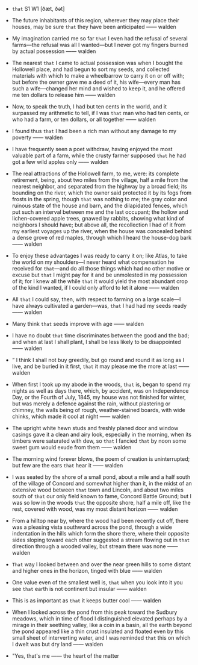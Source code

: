 - `that` S1 W1 [ðæt, ðət]



-  The future inhabitants of this region, wherever they may place their houses, may be sure `that` they have been anticipated —— walden

- My imagination carried me so far `that` I even had the refusal of several farms﻿—the refusal was all I wanted﻿—but I never got my fingers burned by actual possession —— walden

-  The nearest `that` I came to actual possession was when I bought the Hollowell place, and had begun to sort my seeds, and collected materials with which to make a wheelbarrow to carry it on or off with; but before the owner gave me a deed of it, his wife﻿—every man has such a wife﻿—changed her mind and wished to keep it, and he offered me ten dollars to release him —— walden

-  Now, to speak the truth, I had but ten cents in the world, and it surpassed my arithmetic to tell, if I was `that` man who had ten cents, or who had a farm, or ten dollars, or all together —— walden

-  I found thus `that` I had been a rich man without any damage to my poverty —— walden

- I have frequently seen a poet withdraw, having enjoyed the most valuable part of a farm, while the crusty farmer supposed `that` he had got a few wild apples only —— walden

- The real attractions of the Hollowell farm, to me, were: its complete retirement, being, about two miles from the village, half a mile from the nearest neighbor, and separated from the highway by a broad field; its bounding on the river, which the owner said protected it by its fogs from frosts in the spring, though `that` was nothing to me; the gray color and ruinous state of the house and barn, and the dilapidated fences, which put such an interval between me and the last occupant; the hollow and lichen-covered apple trees, gnawed by rabbits, showing what kind of neighbors I should have; but above all, the recollection I had of it from my earliest voyages up the river, when the house was concealed behind a dense grove of red maples, through which I heard the house-dog bark —— walden

-  To enjoy these advantages I was ready to carry it on; like Atlas, to take the world on my shoulders﻿—I never heard what compensation he received for `that`﻿—and do all those things which had no other motive or excuse but `that` I might pay for it and be unmolested in my possession of it; for I knew all the while `that` it would yield the most abundant crop of the kind I wanted, if I could only afford to let it alone —— walden

- All `that` I could say, then, with respect to farming on a large scale﻿—I have always cultivated a garden﻿—was, `that` I had had my seeds ready —— walden

-  Many think `that` seeds improve with age —— walden

-  I have no doubt `that` time discriminates between the good and the bad; and when at last I shall plant, I shall be less likely to be disappointed —— walden

- ” I think I shall not buy greedily, but go round and round it as long as I live, and be buried in it first, `that` it may please me the more at last —— walden

- When first I took up my abode in the woods, `that` is, began to spend my nights as well as days there, which, by accident, was on Independence Day, or the Fourth of July, 1845, my house was not finished for winter, but was merely a defence against the rain, without plastering or chimney, the walls being of rough, weather-stained boards, with wide chinks, which made it cool at night —— walden

-  The upright white hewn studs and freshly planed door and window casings gave it a clean and airy look, especially in the morning, when its timbers were saturated with dew, so `that` I fancied `that` by noon some sweet gum would exude from them —— walden

-  The morning wind forever blows, the poem of creation is uninterrupted; but few are the ears `that` hear it —— walden

- I was seated by the shore of a small pond, about a mile and a half south of the village of Concord and somewhat higher than it, in the midst of an extensive wood between `that` town and Lincoln, and about two miles south of `that` our only field known to fame, Concord Battle Ground; but I was so low in the woods `that` the opposite shore, half a mile off, like the rest, covered with wood, was my most distant horizon —— walden

-  From a hilltop near by, where the wood had been recently cut off, there was a pleasing vista southward across the pond, through a wide indentation in the hills which form the shore there, where their opposite sides sloping toward each other suggested a stream flowing out in `that` direction through a wooded valley, but stream there was none —— walden

-  `That` way I looked between and over the near green hills to some distant and higher ones in the horizon, tinged with blue —— walden

-  One value even of the smallest well is, `that` when you look into it you see `that` earth is not continent but insular —— walden

-  This is as important as `that` it keeps butter cool —— walden

-  When I looked across the pond from this peak toward the Sudbury meadows, which in time of flood I distinguished elevated perhaps by a mirage in their seething valley, like a coin in a basin, all the earth beyond the pond appeared like a thin crust insulated and floated even by this small sheet of interverting water, and I was reminded `that` this on which I dwelt was but dry land —— walden

-  "Yes, that's me —— the heart of the matter